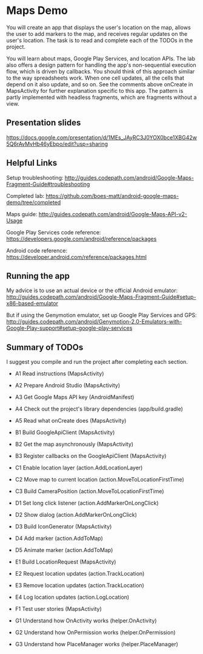 # Maps Demo

 You will create an app that displays the user's location on the map,
 allows the user to add markers to the map, and receives regular updates
 on the user's location.  The task is to read and complete each of the
 TODOs in the project.

 You will learn about maps, Google Play Services, and location APIs.
 The lab also offers a design pattern for handling the app's non-sequential
 execution flow, which is driven by callbacks.  You should think of this
 approach similar to the way spreadsheets work.  When one cell updates, all
 the cells that depend on it also update, and so on. See the comments above
 onCreate in MapsActivity for further explanation specific to this app.  The
 pattern is partly implemented with headless fragments, which are fragments
 without a view.

## Presentation slides
 https://docs.google.com/presentation/d/1MEs_JAyRC3J0YOX0bce1XBG42w5Q6rAvMvHb46yEbpo/edit?usp=sharing

## Helpful Links
 Setup troubleshooting: http://guides.codepath.com/android/Google-Maps-Fragment-Guide#troubleshooting
 
 Completed lab: https://github.com/boes-matt/android-google-maps-demo/tree/completed

 Maps guide: http://guides.codepath.com/android/Google-Maps-API-v2-Usage

 Google Play Services code reference: https://developers.google.com/android/reference/packages

 Android code reference: https://developer.android.com/reference/packages.html

## Running the app
 My advice is to use an actual device or the official Android emulator:
 http://guides.codepath.com/android/Google-Maps-Fragment-Guide#setup-x86-based-emulator

 But if using the Genymotion emulator, set up Google Play Services and GPS:
 http://guides.codepath.com/android/Genymotion-2.0-Emulators-with-Google-Play-support#setup-google-play-services

## Summary of TODOs
 I suggest you compile and run the project after completing each section.

* A1 Read instructions (MapsActivity)
* A2 Prepare Android Studio (MapsActivity)
* A3 Get Google Maps API key (AndroidManifest)
* A4 Check out the project's library dependencies (app/build.gradle)
* A5 Read what onCreate does (MapsActivity)
&nbsp;

* B1 Build GoogleApiClient (MapsActivity)
* B2 Get the map asynchronously (MapsActivity)
* B3 Register callbacks on the GoogleApiClient (MapsActivity)
&nbsp;

* C1 Enable location layer (action.AddLocationLayer)
* C2 Move map to current location (action.MoveToLocationFirstTime)
* C3 Build CameraPosition (action.MoveToLocationFirstTime)
&nbsp;

* D1 Set long click listener (action.AddMarkerOnLongClick)
* D2 Show dialog (action.AddMarkerOnLongClick)
* D3 Build IconGenerator (MapsActivity)
* D4 Add marker (action.AddToMap)
* D5 Animate marker (action.AddToMap)
&nbsp;

* E1 Build LocationRequest (MapsActivity)
* E2 Request location updates (action.TrackLocation)
* E3 Remove location updates (action.TrackLocation)
* E4 Log location updates (action.LogLocation)
&nbsp;

* F1 Test user stories (MapsActivity)
&nbsp;

* G1 Understand how OnActivity works (helper.OnActivity)
* G2 Understand how OnPermission works (helper.OnPermission)
* G3 Understand how PlaceManager works (helper.PlaceManager)

